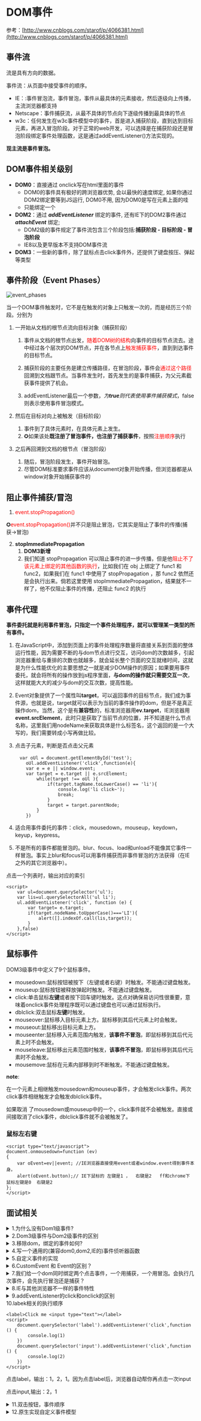 # DOM事件



参考：[http://www.cnblogs.com/starof/p/4066381.html](http://www.cnblogs.com/starof/p/4066381.html)

## 事件流



流是具有方向的数据。

事件流：从页面中接受事件的顺序。

- IE：:事件冒泡流，事件冒泡，事件从最具体的元素接收，然后逐级向上传播，主流浏览器都支持
- Netscape：事件捕获流，从最不具体的节点向下逐级传播到最具体的节点
- w3c：任何发生在w3c事件模型中的事件，首是进入捕获阶段，直到达到目标元素，再进入冒泡阶段。对于正常的web开发，可以选择是在捕获阶段还是冒泡阶段绑定事件处理函数，这是通过addEventListener()方法实现的。

**现主流是事件冒泡。**



## DOM事件相关级别

- **DOM0**：直接通过 onclick写在html里面的事件
  - DOM0的事件具有极好的跨浏览器优势, 会以最快的速度绑定, 如果你通过DOM2绑定要等到JS运行, DOM0不用, 因为DOM0是写在元素上面的哇
  - 只能绑定一个
- **DOM2**：通过 ***addEventListener*** 绑定的事件, 还有IE下的DOM2事件通过 ***attachEvent*** 绑定;
  - DOM2级的事件规定了事件流包含三个阶段包括:**捕获阶段 - 目标阶段 - 冒泡阶段**
  - IE8以及更早版本不支持DOM事件流
- **DOM3**：一些新的事件，除了鼠标点击click事件外，还提供了键盘按压、弹起等类型



## 事件阶段（Event Phases）

![event_phases](https://whyceycs.github.io/articles/study/frontend/dom/event_phases.png)

当一个DOM事件触发时，它不是在触发的对象上只触发一次的，而是经历三个阶段。分别为

1. 一开始从文档的根节点流向目标对象（捕获阶段）

   1. 事件从文档的根节点出发，<span style='color:red'>随着DOM树的结构</span>向事件的目标节点流去。途中经过各个层次的DOM节点，并在各节点上<span style='color:red'>触发捕获事件</span>，直到到达事件的目标节点。

   2. 捕获阶段的主要任务是建立传播路径，在冒泡阶段，事件会<span style='color:red'>通过这个路径</span>回溯到文档跟节点。当事件发生时，首先发生的是事件捕获，为父元素截获事件提供了机会。
   3. addEventListener最后一个参数，*为**true**则代表使用事件捕获模式*，false则表示使用事件冒泡模式。

2. 然后在目标对向上被触发（目标阶段）

   1. 事件到了具体元素时，在具体元素上发生。
   2. ✪如果该处**既注册了冒泡事件，也注册了捕获事件**，按照<span style='color:red'>注册顺序</span>执行

3. 之后再回溯到文档的根节点（冒泡阶段）

   1. 随后，冒泡阶段发生，事件开始冒泡。
   2. 尽管DOM标准要求事件应该从document对象开始传播，但浏览器都是从window对象开始捕获事件的



## 阻止事件捕获/冒泡

1. <span style='color:red'>event.stopPropagation()</span>

✪<span style='color:red'>event.stopPropagation()</span>并不只是阻止冒泡，它其实是阻止了事件的传播(捕获->冒泡)

2. **stopImmediatePropagation**
   1. **DOM3新增**
   2. 我们知道 stopPropagation 可以阻止事件的进一步传播，但是他<span style='color:red'>阻止不了该元素上绑定的其他函数的执行</span>，比如我们在 obj 上绑定了 func1 和 func2，如果我们在 func1 中使用了 stopPropagation ，那 func2 依然还是会执行出来。倘若这里使用 stopImmediatePropagation，结果就不一样了，他不仅阻止事件的传播，还阻止 func2 的执行



## 事件代理



**事件委托就是利用事件冒泡，只指定一个事件处理程序，就可以管理某一类型的所有事件。**

1. 在JavaScript中，添加到页面上的事件处理程序数量将直接关系到页面的整体运行性能，因为需要不断的与dom节点进行交互，访问dom的次数越多，引起浏览器重绘与重排的次数也就越多，就会延长整个页面的交互就绪时间，这就是为什么性能优化的主要思想之一就是减少DOM操作的原因；如果要用事件委托，就会将所有的操作放到js程序里面，**与dom的操作就只需要交互一次**，这样就能大大的减少与dom的交互次数，提高性能。

2. Event对象提供了一个属性叫**target**，可以返回事件的目标节点，我们成为事件源，也就是说，target就可以表示为当前的事件操作的dom，但是不是真正操作dom，当然，这个是有**兼容性**的，标准浏览器用**ev.target**，IE浏览器用**event.srcElement**，此时只是获取了当前节点的位置，并不知道是什么节点名称，这里我们用nodeName来获取具体是什么标签名，这个返回的是一个大写的，我们需要转成小写再做比较。

3. 点击子元素，判断是否点击父元素

   ```
   　var oUl = document.getElementById('test');
       oUl.addEventListener('click',function(e){
       var e = e || window.event;    
       var target = e.target || e.srcElement;
           while(target !== oUl ){
               if(target.tagName.toLowerCase() == 'li'){
                   console.log('li click~');
                   break;
               }
               target = target.parentNode;
           }
       })
   ```

4. 适合用事件委托的事件：click，mousedown，mouseup，keydown，keyup，keypress。

5. 不是所有的事件都能冒泡的。blur、focus、load和unload不能像其它事件一样冒泡。事实上blur和focus可以用事件捕获而非事件冒泡的方法获得（在IE之外的其它浏览器中）。 



点击一个列表时，输出对应的索引

```
<script>
    var ul=document.querySelector('ul');
    var lis=ul.querySelectorAll('ul li');
    ul.addEventListener('click', function (e) {
        var target= e.target;
        if(target.nodeName.toUpperCase()==='LI'){
            alert([].indexOf.call(lis,target));
        }
    },false)
</script>
```



## 鼠标事件

DOM3级事件中定义了9个鼠标事件。

- mousedown:鼠标按钮被按下（左键或者右键）时触发。不能通过键盘触发。
- mouseup:鼠标按钮被释放弹起时触发。不能通过键盘触发。
- click:单击鼠标**左键**或者按下回车键时触发。这点对确保易访问性很重要，意味着onclick事件处理程序既可以通过键盘也可以通过鼠标执行。
- dblclick:双击鼠标**左键**时触发。
- mouseover:鼠标移入目标元素上方。鼠标移到其后代元素上时会触发。
- mouseout:鼠标移出目标元素上方。
- mouseenter:鼠标移入元素范围内触发，**该事件不冒泡**，即鼠标移到其后代元素上时不会触发。
- mouseleave:鼠标移出元素范围时触发，**该事件不冒泡**，即鼠标移到其后代元素时不会触发。
- mousemove:鼠标在元素内部移到时不断触发。不能通过键盘触发。

**note**:

在一个元素上相继触发mousedown和mouseup事件，才会触发click事件。两次click事件相继触发才会触发dblclick事件。

如果取消 了mousedown或mouseup中的一个，click事件就不会被触发。直接或间接取消了click事件，dblclick事件就不会被触发了。



### 鼠标左右键

```
<script type="text/javascript">
document.onmousedown=function (ev)
{
    var oEvent=ev||event; //IE浏览器直接使用event或者window.event得到事件本身。
    alert(oEvent.button);// IE下鼠标的 左键是1 ，  右键是2   ff和chrome下 鼠标左键是0  右键是2
};
</script>
```





## 面试相关



<details>
<summary>1.为什么没有Dom1级事件?</summary> 

因为Dom1设计的时候没有设计到事件的部分，所以没有Dom1级事件。

</details>


<details>
<summary>2.Dom3级事件与Dom2级事件的区别</summary> 

只是事件的类型增加了更多的键盘事件和鼠标事件。

</details>

<details>
<summary>3.移除dom，绑定的事件如何?</summary> 

移除dom并不会移除事件句柄，这个必须手动释放

</details>

<details>
<summary>4.写一个通用的(兼容dom0,dom2,IE的)事件侦听器函数</summary> 

```
// event(事件)工具集，来源：github.com/markyun
    markyun.Event = {
        // 页面加载完成后
        readyEvent : function(fn) {
            if (fn==null) {
                fn=document;
            }
            var oldonload = window.onload;
            if (typeof window.onload != 'function') {
                window.onload = fn;
            } else {
                window.onload = function() {
                    oldonload();
                    fn();
                };
            }
        },
        // 视能力分别使用dom0||dom2||IE方式 来绑定事件
        // 参数： 操作的元素,事件名称 ,事件处理程序
        addEvent : function(element, type, handler) {
            if (element.addEventListener) {
                //事件类型、需要执行的函数、是否捕捉
                element.addEventListener(type, handler, false);//dom2
            } else if (element.attachEvent) {
                element.attachEvent('on' + type, function() {
                    handler.call(element);
                });//IE
            } else {
                element['on' + type] = handler;//dom0
            }
        },
        // 移除事件
        removeEvent : function(element, type, handler) {
            if (element.removeEventListener) {
                element.removeEventListener(type, handler, false);
            } else if (element.datachEvent) {
                element.detachEvent('on' + type, handler);
            } else {
                element['on' + type] = null;
            }
        },
        // 阻止事件 (主要是事件冒泡，因为IE不支持事件捕获)
        stopPropagation : function(ev) {
            if (ev.stopPropagation) {
                ev.stopPropagation();
            } else {
                ev.cancelBubble = true;
            }
        },
        // 取消事件的默认行为
        preventDefault : function(event) {
            if (event.preventDefault) {
                event.preventDefault();
            } else {
                event.returnValue = false;
            }
        },
        // 获取事件目标
        getTarget : function(event) {
            return event.target || event.srcElement;
        },
        // 获取event对象的引用，取到事件的所有信息，确保随时能使用event；
        getEvent : function(e) {
            var ev = e || window.event;
            if (!ev) {
                var c = this.getEvent.caller;
                while (c) {
                    ev = c.arguments[0];
                    if (ev && Event == ev.constructor) {
                        break;
                    }
                    c = c.caller;
                }
            }
            return ev;
        }
    };
```

</details>

<details>
<summary>5.自定义事件的实现</summary> 

```
<!--自定义事件Event-->
<script>
    var event1 = new Event('myEvent');
    element.addEventListener('myEvent',function () {
        console.log('event1');
    })
    element.dispatchEvent(event1);

</script>
```

```
<!--自定义事件CustomEvent-->
<script>
    var event2 = new CustomEvent('myCustomEvent',{detail:{name:'lalaBao'}})
    var box2 = document.getElementsByClassName('event-custom-box2')[0];
    element.addEventListener('myCustomEvent',function (event) {
        console.log(event.detail.name);//lalaBao
    })
    element.dispatchEvent(event2);
</script>
```



</details>

<details>
<summary>6.CustomEvent 和 Event的区别？</summary> 

CustomEvent可以给事件绑定数据，传入对象的属性会被绑定到event上,见上一题

</details>

<details>
<summary>7.我们给一个dom同时绑定两个点击事件，一个用捕获，一个用冒泡。会执行几次事件，会先执行冒泡还是捕获？</summary> 

执行两次，按注册顺序执行。

</details>

<details>
<summary>8.IE与其他浏览器不一样的事件特性</summary> 

1. 参见上面第四题

2. this的含义


    1. attachEvent中this是window
    2. addEventListener中的this是绑定的dom对象呀；

3. IE不支持事件捕获
    1. IE 中阻止事件进一步冒泡，需要设置 cancelBubble 为 true
    2. 其它的调用 stopPropagation()；

4. 触发事件的元素
    1. 认为是目标（target）：event.target
    2. 在 IE 中，目标包含在 event 对象的 srcElement 属性：event.srcElement;

5. 获取字符代码、如果按键代表一个字符（shift、ctrl、alt除外）
    1. IE 的 keyCode 会返回字符代码（Unicode）
    2. DOM 中按键的代码和字符是分离的，要获取字符代码，需要使用 charCode 属性；

6. 阻止某个事件的默认行为

    1. IE 中阻止某个事件的默认行为，必须将 returnValue 属性设置为 false
    2. 其它浏览器中，需要调用 preventDefault() 方法；

    

</details>

<details>
<summary>9.addEventListener的click和onclick的区别</summary> 

- onclick不能对事件捕获或事件冒泡进行控制，只能使用事件冒泡，无法切换成事件捕获 
- onclick一次只能对一个元素绑定一个事件处理程序
- IE8以下不支持addEventListener
- **同时使用时，onclick先执行**

</details>

<summary>10.labek相关的执行顺序</summary> 

```
<label>Click me <input type="text"></label>
<script>
    document.querySelector('label').addEventListener('click',function () {
        console.log(1)
    })
    document.querySelector('input').addEventListener('click',function () {
        console.log(2)
    })
</script>
```

点击label，输出：1，2，1。因为点击label后，浏览器自动帮你再点击一次input

点击input,输出：2，1

</details>


<details>
<summary>11.双击按钮，事件顺序</summary> 
mousedown
mouseup
click
mousedown
mouseup
click
dblclick


</details>

<details>
<summary>12.原生实现自定义事件模型</summary> 

```javascript
function Emitter() {
    this._listener = {}; //_listener[自定义的事件名] = [所用执行的匿名函数1, 所用执行的匿名函数2]
}

//注册事件
Emitter.prototype.bind = function(eventName, funCallback) {
        var listenersArr = this._listener[eventName] || []; ////this._listener[eventName]没有值则将listener定义为[](数组)。
        listenersArr.push(funCallback);
        this._listener[eventName] = listenersArr;
    }
    //触发事件
Emitter.prototype.trigger = function(eventName) {
        //未绑定事件    
        if (!this._listener.hasOwnProperty(eventName)) {
            console.log('you do not bind this event');
            return;
        }
        var args = Array.prototype.slice.call(arguments, 1); ////args为获得除了eventName后面的参数(最后被用作注册事件的参数)
        var listenersArr = this._listener[eventName];
        var _this = this;
        if (!Array.isArray(listenersArr)) return; ////自定义事件名不存在

        listenersArr.forEach(function(callback) {
            try {
                callback.call(_this, args);
            } catch (e) {
                console.log(e);
            }
        });
    }
    //解绑
Emitter.prototype.unbind = function(eventName, callback) {
    this._listener.hasOwnProperty(eventName) && delete this._listener[eventName];
    callback && callback();
}


var emitter = new Emitter();
    emitter.bind("myevent", function(arg1, arg2) {
        console.log(arg1, arg2);
    });
 
    emitter.bind("myevent", function(arg1, arg2) {
        console.log(arg2, arg1);
    });
 
    emitter.trigger('myevent', "a", "b");

```


</details>
